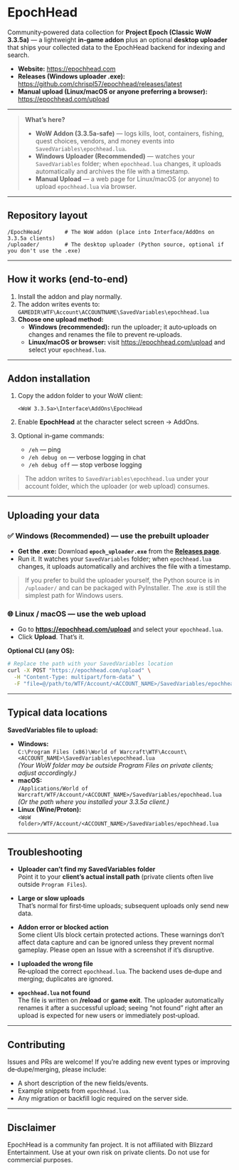 # EpochHead

Community‑powered data collection for **Project Epoch (Classic WoW 3.3.5a)** — a lightweight **in‑game addon** plus an optional **desktop uploader** that ships your collected data to the EpochHead backend for indexing and search.

- **Website:** <https://epochhead.com>
- **Releases (Windows uploader .exe):** <https://github.com/chrispl57/epochhead/releases/latest>
- **Manual upload (Linux/macOS or anyone preferring a browser):** <https://epochhead.com/upload>

* * *

> **What’s here?**
>
> - **WoW Addon (3.3.5a‑safe)** — logs kills, loot, containers, fishing, quest choices, vendors, and money events into `SavedVariables\epochhead.lua`.
> - **Windows Uploader (Recommended)** — watches your `SavedVariables` folder; when `epochhead.lua` changes, it uploads automatically and archives the file with a timestamp.
> - **Manual Upload** — a web page for Linux/macOS (or anyone) to upload `epochhead.lua` via browser.

* * *

## Repository layout

```
/EpochHead/       # The WoW addon (place into Interface/AddOns on 3.3.5a clients)
/uploader/        # The desktop uploader (Python source, optional if you don't use the .exe)
```

* * *

## How it works (end‑to‑end)

1. Install the addon and play normally.
2. The addon writes events to:  
   `GAMEDIR\WTF\Account\ACCOUNTNAME\SavedVariables\epochhead.lua`
3. **Choose one upload method:**
   - **Windows (recommended):** run the uploader; it auto‑uploads on changes and renames the file to prevent re‑uploads.
   - **Linux/macOS or browser:** visit <https://epochhead.com/upload> and select your `epochhead.lua`.

* * *

## Addon installation

1. Copy the addon folder to your WoW client:

       <WoW 3.3.5a>\Interface\AddOns\EpochHead

2. Enable **EpochHead** at the character select screen → AddOns.
3. Optional in‑game commands:
   - `/eh` — ping
   - `/eh debug on` — verbose logging in chat
   - `/eh debug off` — stop verbose logging

> The addon writes to `SavedVariables\epochhead.lua` under your account folder, which the uploader (or web upload) consumes.

* * *

## Uploading your data

### ✅ Windows (Recommended) — use the prebuilt uploader

- **Get the .exe:** Download **`epoch_uploader.exe`** from the **[Releases page](https://github.com/chrispl57/epochhead/releases/latest)**.
- Run it. It watches your `SavedVariables` folder; when `epochhead.lua` changes, it uploads automatically and archives the file with a timestamp.

> If you prefer to build the uploader yourself, the Python source is in `/uploader/` and can be packaged with PyInstaller. The .exe is still the simplest path for Windows users.

### 🌐 Linux / macOS — use the web upload

- Go to **<https://epochhead.com/upload>** and select your `epochhead.lua`.
- Click **Upload**. That’s it.

**Optional CLI (any OS):**
```bash
# Replace the path with your SavedVariables location
curl -X POST "https://epochhead.com/upload" \
  -H "Content-Type: multipart/form-data" \
  -F "file=@/path/to/WTF/Account/<ACCOUNT_NAME>/SavedVariables/epochhead.lua"
```

* * *

## Typical data locations

**SavedVariables file to upload:**
- **Windows:**  
  `C:\Program Files (x86)\World of Warcraft\WTF\Account\<ACCOUNT_NAME>\SavedVariables\epochhead.lua`  
  *(Your WoW folder may be outside Program Files on private clients; adjust accordingly.)*
- **macOS:**  
  `/Applications/World of Warcraft/WTF/Account/<ACCOUNT_NAME>/SavedVariables/epochhead.lua`  
  *(Or the path where you installed your 3.3.5a client.)*
- **Linux (Wine/Proton):**  
  `<WoW folder>/WTF/Account/<ACCOUNT_NAME>/SavedVariables/epochhead.lua`

* * *

## Troubleshooting

- **Uploader can’t find my SavedVariables folder**  
  Point it to your **client’s actual install path** (private clients often live outside `Program Files`).

- **Large or slow uploads**  
  That’s normal for first‑time uploads; subsequent uploads only send new data.

- **Addon error or blocked action**  
  Some client UIs block certain protected actions. These warnings don’t affect data capture and can be ignored unless they prevent normal gameplay. Please open an Issue with a screenshot if it’s disruptive.

- **I uploaded the wrong file**  
  Re‑upload the correct `epochhead.lua`. The backend uses de‑dupe and merging; duplicates are ignored.

- **`epochhead.lua` not found**  
  The file is written on **/reload** or **game exit**. The uploader automatically renames it after a successful upload; seeing “not found” right after an upload is expected for new users or immediately post‑upload.

* * *

## Contributing

Issues and PRs are welcome! If you’re adding new event types or improving de‑dupe/merging, please include:
- A short description of the new fields/events.
- Example snippets from `epochhead.lua`.
- Any migration or backfill logic required on the server side.

* * *

## Disclaimer

EpochHead is a community fan project. It is not affiliated with Blizzard Entertainment. Use at your own risk on private clients. Do not use for commercial purposes.